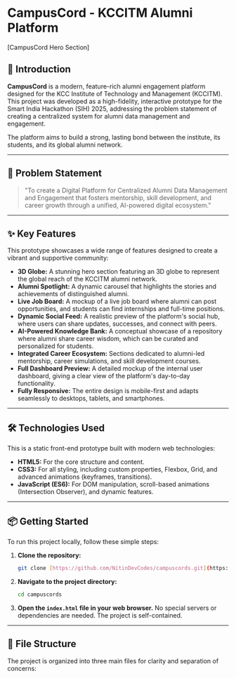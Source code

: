# CampusCord - KCCITM Alumni Platform

[CampusCord Hero Section]

## 🚀 Introduction

**CampusCord** is a modern, feature-rich alumni engagement platform designed for the KCC Institute of Technology and Management (KCCITM). This project was developed as a high-fidelity, interactive prototype for the Smart India Hackathon (SIH) 2025, addressing the problem statement of creating a centralized system for alumni data management and engagement.

The platform aims to build a strong, lasting bond between the institute, its students, and its global alumni network.

---

## 🎯 Problem Statement

> "To create a Digital Platform for Centralized Alumni Data Management and Engagement that fosters mentorship, skill development, and career growth through a unified, AI-powered digital ecosystem."

---

## ✨ Key Features

This prototype showcases a wide range of features designed to create a vibrant and supportive community:

* **3D Globe:** A stunning hero section featuring an 3D globe to represent the global reach of the KCCITM alumni network.
* **Alumni Spotlight:** A dynamic carousel that highlights the stories and achievements of distinguished alumni.
* **Live Job Board:** A mockup of a live job board where alumni can post opportunities, and students can find internships and full-time positions.
* **Dynamic Social Feed:** A realistic preview of the platform's social hub, where users can share updates, successes, and connect with peers.
* **AI-Powered Knowledge Bank:** A conceptual showcase of a repository where alumni share career wisdom, which can be curated and personalized for students.
* **Integrated Career Ecosystem:** Sections dedicated to alumni-led mentorship, career simulations, and skill development courses.
* **Full Dashboard Preview:** A detailed mockup of the internal user dashboard, giving a clear view of the platform's day-to-day functionality.
* **Fully Responsive:** The entire design is mobile-first and adapts seamlessly to desktops, tablets, and smartphones.

---

## 🛠️ Technologies Used

This is a static front-end prototype built with modern web technologies:

* **HTML5:** For the core structure and content.
* **CSS3:** For all styling, including custom properties, Flexbox, Grid, and advanced animations (keyframes, transitions).
* **JavaScript (ES6):** For DOM manipulation, scroll-based animations (Intersection Observer), and dynamic features.

---

## 📦 Getting Started

To run this project locally, follow these simple steps:

1.  **Clone the repository:**
    ```bash
    git clone [https://github.com/NitinDevCodes/campuscords.git](https://github.com/NitinDevCodes/campuscords.git)
    ```

2.  **Navigate to the project directory:**
    ```bash
    cd campuscords
    ```

3.  **Open the `index.html` file in your web browser.**
    No special servers or dependencies are needed. The project is self-contained.

---

## 📂 File Structure

The project is organized into three main files for clarity and separation of concerns:
